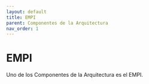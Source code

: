 ```yaml
---
layout: default
title: EMPI
parent: Componentes de la Arquitectura
nav_order: 1
---
```


# EMPI

Uno de los Componentes de la Arquitectura es el EMPI. 
